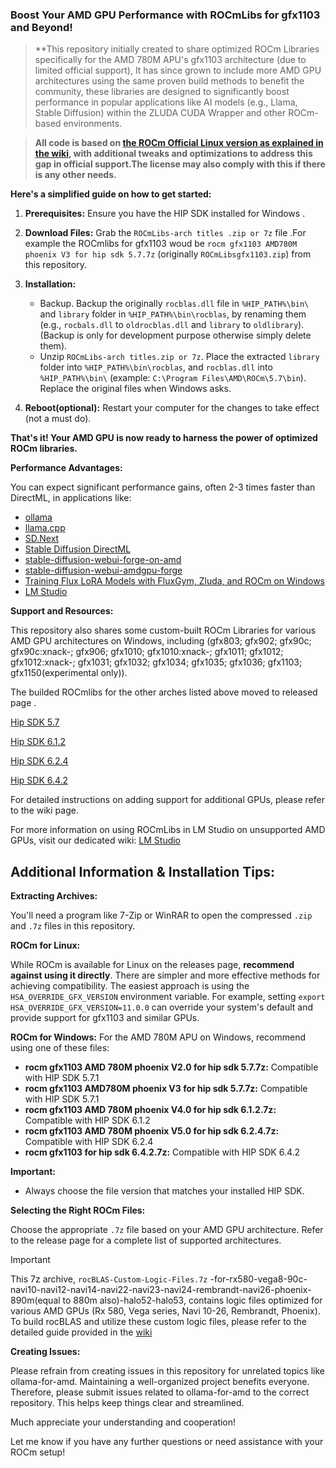 ### Boost Your AMD GPU Performance with ROCmLibs for gfx1103 and Beyond!

> **This repository initially created to share optimized ROCm Libraries specifically for the AMD 780M APU's gfx1103 architecture (due to limited
official support), It has since grown to include more AMD GPU architectures using the same proven build methods to benefit the community, these libraries are designed to significantly
boost performance in popular applications like AI models (e.g., Llama, Stable Diffusion) within the ZLUDA CUDA Wrapper
and other ROCm-based environments.

> **All code is based on [the ROCm Official Linux version as explained in the
wiki](https://github.com/likelovewant/ROCmLibs-for-gfx1103-AMD780M-APU/wiki), with additional tweaks and optimizations
to address this gap in official support.The license may also comply with this if there is any other needs.**

**Here's a simplified guide on how to get started:**

1. **Prerequisites:** Ensure you have the HIP SDK installed for Windows .
2. **Download Files:** Grab the `ROCmLibs-arch titles .zip or 7z` file .For example the ROCmlibs for gfx1103 woud be `rocm gfx1103 AMD780M phoenix V3 for hip sdk 5.7.7z`  (originally
`ROCmLibsgfx1103.zip`) from this repository.
3. **Installation:**
    * Backup. Backup the originally `rocblas.dll` file in `%HIP_PATH%\bin\` and `library` folder in `%HIP_PATH%\bin\rocblas`,
by renaming them (e.g., `rocbals.dll` to `oldrocblas.dll` and `library` to `oldlibrary`). (Backup is only for development purpose otherwise simply delete them).
    * Unzip `ROCmLibs-arch titles.zip or 7z`. Place the extracted `library` folder into `%HIP_PATH%\bin\rocblas`,
and `rocblas.dll` into `%HIP_PATH%\bin\` (example: `C:\Program Files\AMD\ROCm\5.7\bin`). Replace the original files when Windows asks.
   
4. **Reboot(optional):** Restart your computer for the changes to take effect (not a must do).

**That's it! Your AMD GPU is now ready to harness the power of optimized ROCm libraries.**

**Performance Advantages:**

You can expect significant performance gains, often 2-3 times faster than DirectML, in applications like:

* [ollama](https://github.com/likelovewant/ollama-for-amd)
* [llama.cpp](https://github.com/ggerganov/llama.cpp)
* [SD.Next](https://github.com/vladmandic/automatic/wiki/ZLUDA)
* [Stable Diffusion DirectML](https://github.com/lshqqytiger/stable-diffusion-webui-amdgpu)
* [stable-diffusion-webui-forge-on-amd](https://github.com/likelovewant/stable-diffusion-webui-forge-on-amd)
* [stable-diffusion-webui-amdgpu-forge](https://github.com/lshqqytiger/stable-diffusion-webui-amdgpu-forge)
* [Training Flux LoRA Models with FluxGym, Zluda, and ROCm on Windows](https://github.com/likelovewant/ROCmLibs-for-gfx1103-AMD780M-APU/wiki/Training-Flux-LoRA-Models-with-FluxGym,-Zluda,-and-ROCm-on-Windows)
* [ LM Studio](https://github.com/likelovewant/ROCmLibs-for-gfx1103-AMD780M-APU/wiki/Unlock-LM-Studio-on-Any-AMD-GPU-with-ROCm-Guide)

 **Support and Resources:**

This repository also shares some custom-built ROCm Libraries for various AMD GPU architectures on Windows, including (gfx803; gfx902; gfx90c; gfx90c:xnack-; gfx906; gfx1010; gfx1010:xnack-; gfx1011; gfx1012;
gfx1012:xnack-; gfx1031; gfx1032; gfx1034; gfx1035; gfx1036; gfx1103; gfx1150(experimental only)).

The builded ROCmlibs for the other arches listed above moved to released page .

[Hip SDK 5.7](https://github.com/likelovewant/ROCmLibs-for-gfx1103-AMD780M-APU/releases/tag/v0.5.7)

[Hip SDK 6.1.2](https://github.com/likelovewant/ROCmLibs-for-gfx1103-AMD780M-APU/releases/tag/v0.6.1.2)

[Hip SDK 6.2.4](https://github.com/likelovewant/ROCmLibs-for-gfx1103-AMD780M-APU/releases/tag/v0.6.2.4)

[Hip SDK 6.4.2](https://github.com/likelovewant/ROCmLibs-for-gfx1103-AMD780M-APU/releases/tag/v0.6.4.2)

For detailed
instructions on adding support for additional GPUs, please refer to the wiki page.

For more information on using ROCmLibs in LM Studio on unsupported AMD GPUs, visit our dedicated wiki:
[ LM Studio](https://github.com/likelovewant/ROCmLibs-for-gfx1103-AMD780M-APU/wiki/Unlock-LM-Studio-on-Any-AMD-GPU-with-ROCm-Guide)




## Additional Information & Installation Tips:

**Extracting Archives:**

You'll need a program like 7-Zip or WinRAR to open the compressed `.zip` and `.7z` files in this repository.


**ROCm for Linux:**

While ROCm is available for Linux on the releases page, **recommend against using it directly**.  There are simpler and more
effective methods for achieving compatibility. The easiest approach is using the `HSA_OVERRIDE_GFX_VERSION`
environment variable. For example, setting `export HSA_OVERRIDE_GFX_VERSION=11.0.0` can override your system's
default and provide support for gfx1103 and similar GPUs.

**ROCm for Windows:**
For the AMD 780M APU on Windows, recommend using one of these files:

* **rocm gfx1103 AMD 780M phoenix V2.0 for hip sdk 5.7.7z:** Compatible with HIP SDK 5.7.1
* **rocm gfx1103 AMD780M phoenix V3 for hip sdk 5.7.7z:**  Compatible with HIP SDK 5.7.1
* **rocm gfx1103 AMD 780M phoenix V4.0 for hip sdk 6.1.2.7z:** Compatible with HIP SDK 6.1.2
* **rocm gfx1103 AMD 780M phoenix V5.0 for hip sdk 6.2.4.7z:** Compatible with HIP SDK 6.2.4
* **rocm gfx1103 for hip sdk 6.4.2.7z:** Compatible with HIP SDK 6.4.2

**Important:**

* Always choose the file version that matches your installed HIP SDK.

 **Selecting the Right ROCm Files:**


Choose the appropriate `.7z` file based on your AMD GPU architecture. Refer to the release page for a complete list of
supported architectures.

> [!IMPORTANT]
> This 7z archive,
>`rocBLAS-Custom-Logic-Files.7z` -for-rx580-vega8-90c-navi10-navi12-navi14-navi22-navi23-navi24-rembrandt-navi26-phoenix-890m(equal to 880m also)-halo52-halo53,
>contains logic files optimized for various AMD GPUs (Rx 580, Vega series, Navi 10-26, Rembrandt, Phoenix).
> To build rocBLAS and utilize these custom logic files, please refer to the detailed guide provided in the
[wiki](https://github.com/likelovewant/ROCmLibs-for-gfx1103-AMD780M-APU/wiki)

**Creating Issues:**


Please refrain from creating issues in this repository for unrelated topics like ollama-for-amd. Maintaining a well-organized project benefits everyone. Therefore, please submit issues related to
ollama-for-amd to the correct repository. This helps keep things clear and streamlined.

Much appreciate your understanding and cooperation!

Let me know if you have any further questions or need assistance with your ROCm setup!
